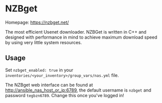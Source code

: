 # NZBget

Homepage: <https://nzbget.net/>

The most efficient Usenet downloader. NZBGet is written in C++ and designed with performance in mind to achieve maximum download speed by using very little system resources.

## Usage

Set `nzbget_enabled: true` in your `inventories/<your_inventory>/group_vars/nas.yml` file.

The NZBget web interface can be found at <http://ansible_nas_host_or_ip:6789>, the default username is `nzbget` and password `tegbzn6789`. Change this once you've logged in!
